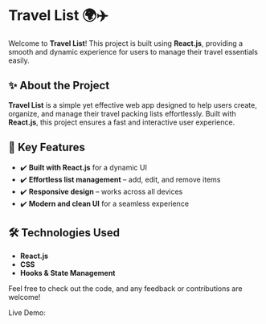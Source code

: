 # Travel List 🌍✈️  

Welcome to **Travel List**! This project is built using **React.js**, providing a smooth and dynamic experience for users to manage their travel essentials easily.  

## ✨ About the Project  
**Travel List** is a simple yet effective web app designed to help users create, organize, and manage their travel packing lists effortlessly. Built with **React.js**, this project ensures a fast and interactive user experience.  

## 🚀 Key Features  
- ✔️ **Built with React.js** for a dynamic UI  
- ✔️ **Effortless list management** – add, edit, and remove items  
- ✔️ **Responsive design** – works across all devices  
- ✔️ **Modern and clean UI** for a seamless experience  

## 🛠 Technologies Used  
-  **React.js**  
-  **CSS**  
-  **Hooks & State Management**  

Feel free to check out the code, and any feedback or contributions are welcome!  

Live Demo: 

